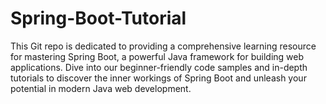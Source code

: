 # Spring-Boot-Tutorial

This Git repo is dedicated to providing a comprehensive learning resource for mastering Spring Boot, a powerful Java framework for building web applications. Dive into our beginner-friendly code samples and in-depth tutorials to discover the inner workings of Spring Boot and unleash your potential in modern Java web development.
